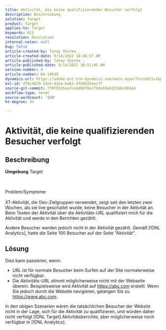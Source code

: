 ```yaml
---
title: Aktivität, die keine qualifizierenden Besucher verfolgt
description: Beschreibung
solution: Target
product: Target
applies-to: Target
keywords: KCS
resolution: Resolution
internal-notes: null
bug: false
article-created-by: Tanay Sharma .
article-created-date: 9/14/2022 10:46:57 AM
article-published-by: Tanay Sharma .
article-published-date: 9/14/2022 10:51:05 AM
version-number: 4
article-number: KA-14049
dynamics-url: https://adobe-ent.crm.dynamics.com/main.aspx?forceUCI=1&pagetype=entityrecord&etn=knowledgearticle&id=eb27b88a-1a34-ed11-9db1-002248086735
exl-id: d76c4829-1de3-42ea-bab2-4fb9825eec7f
source-git-commit: 7f0f5035ea7cebd60f6ec7bda9de6225b6c602a4
workflow-type: tm+mt
source-wordcount: '159'
ht-degree: 3%

---
```


# Aktivität, die keine qualifizierenden Besucher verfolgt

## Beschreibung

<b>Umgebung</b>
Target


<br><br>Problem/Symptome<br><br>
XT-Aktivität, die Geo-Zielgruppen verwendet, zeigt seit den letzten zwei Wochen, als sie live geschaltet wurde, keine Besucher in der Aktivität an. Beim Testen der Aktivität über die Aktivitäts-URL qualifiziert mich für die Aktivität und werde in den Berichten gezählt.



Andere Besucher werden jedoch nicht in der Aktivität gezählt. Gemäß [!DNL Analytics], hatte die Seite 100 Besucher auf der Seite &quot;Aktivität&quot;.

## Lösung


Dies kann passieren, wenn:

- URL ist für normale Besucher beim Surfen auf der Site normalerweise nicht verfügbar.
- Die Aktivitäts-URL stimmt möglicherweise nicht mit der Webseite überein. Beispielsweise wird Aktivität auf https://abc.com erstellt. Wenn Sie jedoch durch die Website navigieren, gelangen Sie zu https://www.abc.com.


In den obigen Szenarien wären die tatsächlichen Besucher der Website nicht in der Lage, sich für die Aktivität zu qualifizieren, und würden daher nicht verfolgt [!DNL Target] Aktivitätsberichte, aber möglicherweise noch verfügbar in [!DNL Analytics].
